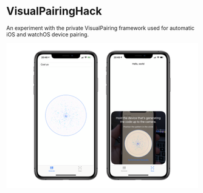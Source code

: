 # VisualPairingHack

An experiment with the private VisualPairing framework used for automatic iOS and watchOS device pairing.

![demo](./demo.png)
